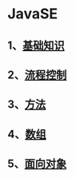 # JavaSE

## 1、[基础知识](/java/javaSE/basics.md)

## 2、[流程控制](/java/javaSE/process-control.md)

## 3、[方法](/java/javaSE/methods.md)

## 4、[数组](/java/javaSE/array.md)

## 5、[面向对象](/java/javaSE/object-oriented.md)
